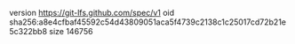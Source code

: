 version https://git-lfs.github.com/spec/v1
oid sha256:a8e4cfbaf45592c54d43809051aca5f4739c2138c1c25017cd72b21e5c322bb8
size 146756
